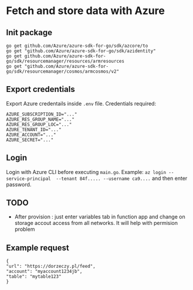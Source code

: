 # Fetch and store data with Azure

## Init package 
```
go get github.com/Azure/azure-sdk-for-go/sdk/azcore/to
go get "github.com/Azure/azure-sdk-for-go/sdk/azidentity"
go get github.com/Azure/azure-sdk-for-go/sdk/resourcemanager/resources/armresources
go get "github.com/Azure/azure-sdk-for-go/sdk/resourcemanager/cosmos/armcosmos/v2"
```

## Export credentials
Export Azure credentails inside `.env` file.
Credentials required: 
```
AZURE_SUBSCRIPTION_ID="..."
AZURE_RES_GROUP_NAME="..."
AZURE_RES_GROUP_LOC="..."
AZURE_TENANT_ID="..."
AZURE_ACCOUNT="..."
AZURE_SECRET="..."
```

## Login
Login with Azure CLI before executing `main.go`.
Example:
`az login --service-principal  --tenant 84f..... --username ca9....` and then enter password.

## TODO
- After provision : just enter variables tab in function app and change on storage accout access from all networks. It will help with permision problem

## Example request
```
{
"url": "https://dorzeczy.pl/feed",
"account": "myaccount1234jb",
"table": "mytable123"
}
```
